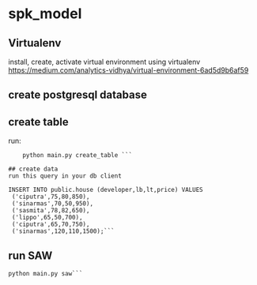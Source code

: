 # spk_model

## Virtualenv
install, create, activate virtual environment using virtualenv
https://medium.com/analytics-vidhya/virtual-environment-6ad5d9b6af59

## create postgresql database

## create table 
run:
```
    python main.py create_table ```

## create data
run this query in your db client

```
    INSERT INTO public.house (developer,lb,lt,price) VALUES
	 ('ciputra',75,80,850),
	 ('sinarmas',70,50,950),
	 ('sasmita',78,82,650),
	 ('lippo',65,50,700),
	 ('ciputra',65,70,750),
	 ('sinarmas',120,110,1500);```

## run SAW

```
python main.py saw```